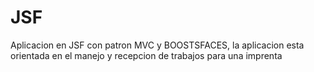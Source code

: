 # JSF
Aplicacion en JSF con patron MVC  y BOOSTSFACES,
la aplicacion esta orientada en el manejo y recepcion de trabajos para una imprenta
